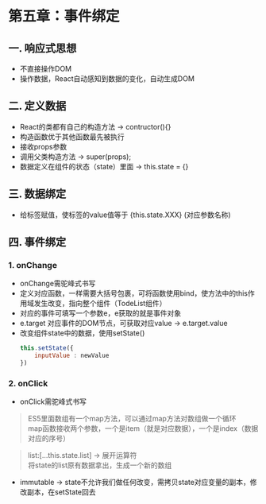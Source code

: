 # 第五章：事件绑定

## 一. 响应式思想
* 不直接操作DOM
* 操作数据，React自动感知到数据的变化，自动生成DOM

## 二. 定义数据
* React的类都有自己的构造方法 -> contructor(){}
* 构造函数优于其他函数最先被执行
* 接收props参数
* 调用父类构造方法 -> super(props);
* 数据定义在组件的状态（state）里面 -> this.state = {}

## 三. 数据绑定
* 给标签赋值，使标签的value值等于 {this.state.XXX} (对应参数名称)

## 四. 事件绑定
### 1. onChange
* onChange需驼峰式书写
* 定义对应函数，一样需要大括号包裹，可将函数使用bind，使方法中的this作用域发生改变，指向整个组件（TodeList组件）
* 对应的事件可填写一个参数e，e获取的就是事件对象
* e.target 对应事件的DOM节点，可获取对应value -> e.target.value 
* 改变组件state中的数据，使用setState()
    ```javascript
    this.setState({
        inputValue : newValue
    })
    ```
### 2. onClick
* onClick需驼峰式书写

> ES5里面数组有一个map方法，可以通过map方法对数组做一个循环 <br>
> map函数接收两个参数，一个是item（就是对应数据），一个是index（数据对应的序号）

> list:[...this.state.list] -> 展开运算符 <br>
> 将state的list原有数据拿出，生成一个新的数组

* immutable -> state不允许我们做任何改变，需拷贝state对应变量的副本，修改副本，在setState回去
